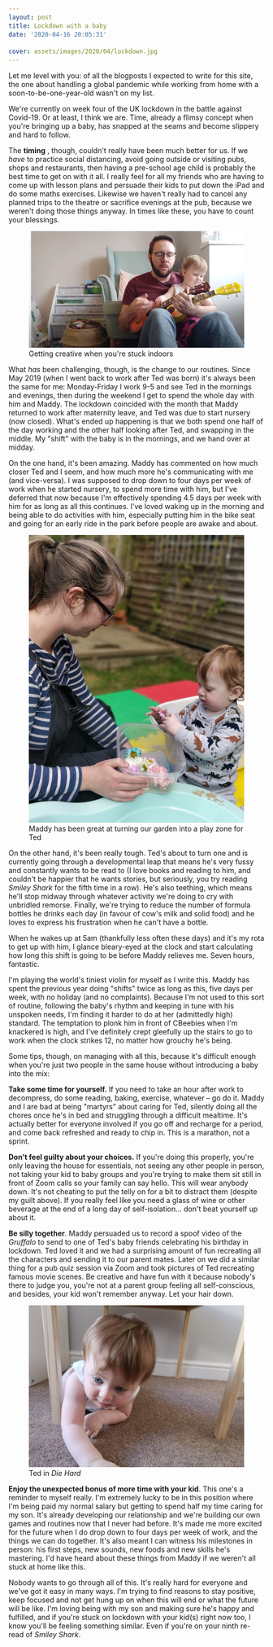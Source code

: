 ```yaml
---
layout: post
title: Lockdown with a baby
date: '2020-04-16 20:05:31'

cover: assets/images/2020/04/lockdown.jpg
---
```


Let me level with you: of all the blogposts I expected to write for this site, the one about handling a global pandemic while working from home with a soon-to-be-one-year-old wasn't on my list.

We're currently on week four of the UK lockdown in the battle against Covid-19. Or at least, I think we are. Time, already a flimsy concept when you're bringing up a baby, has snapped at the seams and become slippery and hard to follow.

The **timing** , though, couldn't really have been much better for us. If we _have_ to practice social distancing, avoid going outside or visiting pubs, shops and restaurants, then having a pre-school age child is probably the best time to get on with it all. I really feel for all my friends who are having to come up with lesson plans and persuade their kids to put down the iPad and do some maths exercises. Likewise we haven't really had to cancel any planned trips to the theatre or sacrifice evenings at the pub, because we weren't doing those things anyway. In times like these, you have to count your blessings.

<figure class="kg-card kg-image-card kg-card-hascaption"><img src="/assets/images/2020/04/Screenshot-2020-04-16-21.00.41.png" class="kg-image" alt loading="lazy"><figcaption>Getting creative when you're stuck indoors</figcaption></figure>

What _has_ been challenging, though, is the change to our routines. Since May 2019 (when I went back to work after Ted was born) it's always been the same for me: Monday-Friday I work 9-5 and see Ted in the mornings and evenings, then during the weekend I get to spend the whole day with him and Maddy. The lockdown coincided with the month that Maddy returned to work after maternity leave, and Ted was due to start nursery (now closed). What's ended up happening is that we both spend one half of the day working and the other half looking after Ted, and swapping in the middle. My "shift" with the baby is in the mornings, and we hand over at midday.

On the one hand, it's been amazing. Maddy has commented on how much closer Ted and I seem, and how much more he's communicating with me (and vice-versa). I was supposed to drop down to four days per week of work when he started nursery, to spend more time with him, but I've deferred that now because I'm effectively spending 4.5 days per week with him for as long as all this continues. I've loved waking up in the morning and being able to do activities with him, especially putting him in the bike seat and going for an early ride in the park before people are awake and about.

<figure class="kg-card kg-image-card kg-card-hascaption"><img src="/assets/images/2020/04/flower.jpg" class="kg-image" alt loading="lazy"><figcaption>Maddy has been great at turning our garden into a play zone for Ted</figcaption></figure>

On the other hand, it's been really tough. Ted's about to turn one and is currently going through a developmental leap that means he's very fussy and constantly wants to be read to (I love books and reading to him, and couldn't be happier that he wants stories, but seriously, you try reading _Smiley Shark_ for the fifth time in a row). He's also teething, which means he'll stop midway through whatever activity we're doing to cry with unbridled remorse. Finally, we're trying to reduce the number of formula bottles he drinks each day (in favour of cow's milk and solid food) and he loves to express his frustration when he can't have a bottle.

When he wakes up at 5am (thankfully less often these days) and it's my rota to get up with him, I glance bleary-eyed at the clock and start calculating how long this shift is going to be before Maddy relieves me. Seven hours, fantastic.

I'm playing the world's tiniest violin for myself as I write this. Maddy has spent the previous year doing "shifts" twice as long as this, five days per week, with no holiday (and no complaints). Because I'm not used to this sort of routine, following the baby's rhythm and keeping in tune with his unspoken needs, I'm finding it harder to do at her (admittedly high) standard. The temptation to plonk him in front of CBeebies when I'm knackered is high, and I've definitely crept gleefully up the stairs to go to work when the clock strikes 12, no matter how grouchy he's being.

Some tips, though, on managing with all this, because it's difficult enough when you're just two people in the same house without introducing a baby into the mix:

**Take some time for yourself.** If you need to take an hour after work to decompress, do some reading, baking, exercise, whatever – go do it. Maddy and I are bad at being "martyrs" about caring for Ted, silently doing all the chores once he's in bed and struggling through a difficult mealtime. It's actually better for everyone involved if you go off and recharge for a period, and come back refreshed and ready to chip in. This is a marathon, not a sprint.

**Don't feel guilty about your choices.** If you're doing this properly, you're only leaving the house for essentials, not seeing any other people in person, not taking your kid to baby groups and you're trying to make them sit still in front of Zoom calls so your family can say hello. This will wear anybody down. It's not cheating to put the telly on for a bit to distract them (despite my guilt above). If you really feel like you need a glass of wine or other beverage at the end of a long day of self-isolation... don't beat yourself up about it.

**Be silly together**. Maddy persuaded us to record a spoof video of the _Gruffalo_ to send to one of Ted's baby friends celebrating his birthday in lockdown. Ted loved it and we had a surprising amount of fun recreating all the characters and sending it to our parent mates. Later on we did a similar thing for a pub quiz session via Zoom and took pictures of Ted recreating famous movie scenes. Be creative and have fun with it because nobody's there to judge you, you're not at a parent group feeling all self-conscious, and besides, your kid won't remember anyway. Let your hair down.

<figure class="kg-card kg-image-card kg-card-hascaption"><img src="/assets/images/2020/04/diehard2.jpg" class="kg-image" alt loading="lazy"><figcaption>Ted in <em>Die Hard</em></figcaption></figure>

**Enjoy the unexpected bonus of more time with your kid**. This one's a reminder to myself really. I'm extremely lucky to be in this position where I'm being paid my normal salary but getting to spend half my time caring for my son. It's already developing our relationship and we're building our own games and routines now that I never had before. It's made me more excited for the future when I do drop down to four days per week of work, and the things we can do together. It's also meant I can witness his milestones in person: his first steps, new sounds, new foods and new skills he's mastering. I'd have heard about these things from Maddy if we weren't all stuck at home like this.

Nobody wants to go through all of this. It's really hard for everyone and we've got it easy in many ways. I'm trying to find reasons to stay positive, keep focused and not get hung up on when this will end or what the future will be like. I'm loving being with my son and making sure he's happy and fulfilled, and if you're stuck on lockdown with your kid(s) right now too, I know you'll be feeling something similar. Even if you're on your ninth re-read of _Smiley Shark_.

